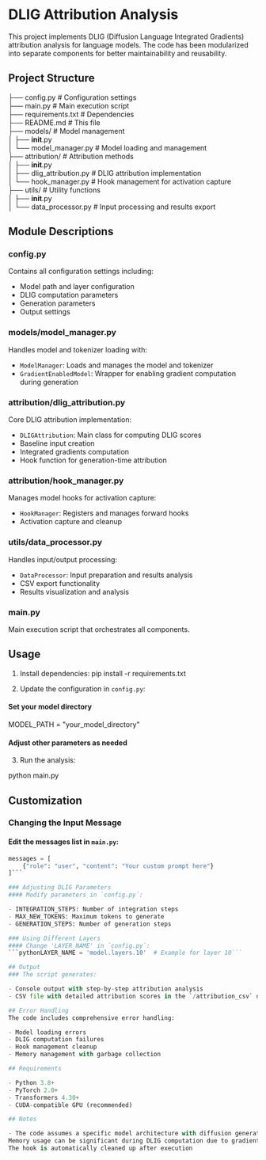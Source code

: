 # DLIG Attribution Analysis

This project implements DLIG (Diffusion Language Integrated Gradients) attribution analysis for language models. The code has been modularized into separate components for better maintainability and reusability.

## Project Structure

├── config.py                  # Configuration settings  
├── main.py                    # Main execution script  
├── requirements.txt           # Dependencies  
├── README.md                  # This file  
├── models/                    # Model management  
│   ├── __init__.py  
│   └── model_manager.py       # Model loading and management  
├── attribution/               # Attribution methods  
│   ├── __init__.py  
│   ├── dlig_attribution.py    # DLIG attribution implementation  
│   └── hook_manager.py        # Hook management for activation capture  
├── utils/                     # Utility functions  
│   ├── __init__.py  
│   └── data_processor.py      # Input processing and results export  

## Module Descriptions

### config.py
Contains all configuration settings including:
- Model path and layer configuration
- DLIG computation parameters
- Generation parameters
- Output settings

### models/model_manager.py
Handles model and tokenizer loading with:
- `ModelManager`: Loads and manages the model and tokenizer
- `GradientEnabledModel`: Wrapper for enabling gradient computation during generation

### attribution/dlig_attribution.py
Core DLIG attribution implementation:
- `DLIGAttribution`: Main class for computing DLIG scores
- Baseline input creation
- Integrated gradients computation
- Hook function for generation-time attribution

### attribution/hook_manager.py
Manages model hooks for activation capture:
- `HookManager`: Registers and manages forward hooks
- Activation capture and cleanup

### utils/data_processor.py
Handles input/output processing:
- `DataProcessor`: Input preparation and results analysis
- CSV export functionality
- Results visualization and analysis

### main.py
Main execution script that orchestrates all components.

## Usage

1. Install dependencies:
pip install -r requirements.txt

2. Update the configuration in `config.py`:

#### Set your model directory
MODEL_PATH = "your_model_directory"
#### Adjust other parameters as needed

3. Run the analysis:

python main.py

## Customization
### Changing the Input Message
#### Edit the messages list in `main.py`:

```python
messages = [
    {"role": "user", "content": "Your custom prompt here"}
]```

### Adjusting DLIG Parameters
#### Modify parameters in `config.py`:

- INTEGRATION_STEPS: Number of integration steps
- MAX_NEW_TOKENS: Maximum tokens to generate
- GENERATION_STEPS: Number of generation steps

### Using Different Layers
#### Change 'LAYER_NAME' in `config.py`:
```pythonLAYER_NAME = 'model.layers.10'  # Example for layer 10```

## Output
### The script generates:

- Console output with step-by-step attribution analysis
- CSV file with detailed attribution scores in the `/attribution_csv` directory

## Error Handling
The code includes comprehensive error handling:

- Model loading errors
- DLIG computation failures
- Hook management cleanup
- Memory management with garbage collection

## Requirements

- Python 3.8+
- PyTorch 2.0+
- Transformers 4.30+
- CUDA-compatible GPU (recommended)

## Notes

- The code assumes a specific model architecture with diffusion generation capabilities
Memory usage can be significant during DLIG computation due to gradient retention
The hook is automatically cleaned up after execution
